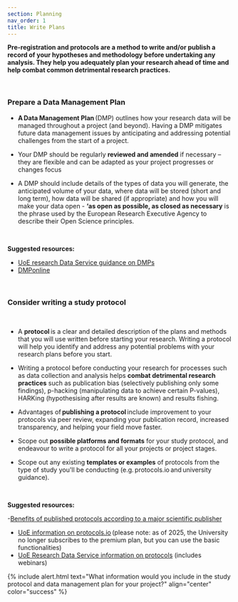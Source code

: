 ```yaml
---
section: Planning
nav_order: 1
title: Write Plans
---
```


**Pre-registration and protocols are a method to write and/or publish a record of your hypotheses and methodology before undertaking any analysis. They help you adequately plan your research ahead of time and help combat common detrimental research practices.** 

  
### Prepare a Data Management Plan 

- **A Data Management Plan** (DMP) outlines how your research data will be managed throughout a project (and beyond). Having a DMP mitigates future data management issues by anticipating and addressing potential challenges from the start of a project. 

- Your DMP should be regularly **reviewed and amended** if necessary – they are flexible and can be adapted as your project progresses or changes focus 

- A DMP should include details of the types of data you will generate, the anticipated volume of your data, where data will be stored (short and long term), how data will be shared (if appropriate) and how you will make your data open - **‘as open as possible, as closed as necessary** is the phrase used by the European Research Executive Agency to describe their Open Science principles. 

  

**Suggested resources:**

- [UoE research Data Service guidance on DMPs](https://library.ed.ac.uk/research-support/research-data-service/before/writing-a-data-management-plan)
- [DMPonline](https://dmponline.ed.ac.uk/?perform_check=false)

   

### Consider writing a study protocol 

  

- A **protocol** is a clear and detailed description of the plans and methods that you will use written before starting your research. Writing a protocol will help you identify and address any potential problems with your research plans before you start. 

- Writing a protocol before conducting your research for processes such as data collection and analysis helps **combat detrimental research practices** such as publication bias (selectively publishing only some findings), p-hacking (manipulating data to achieve certain P-values), HARKing (hypothesising after results are known) and results fishing.  

- Advantages of **publishing a protocol** include improvement to your protocols via peer review, expanding your publication record, increased transparency, and helping your field move faster.  

- Scope out **possible platforms and formats** for your study protocol, and endeavour to write a protocol for all your projects or project stages. 

- Scope out any existing **templates or examples** of protocols from the type of study you'll be conducting (e.g. protocols.io and university guidance). 

  

**Suggested resources:**

-[Benefits of published protocols according to a major scientific publisher](https://plos.org/protocols/)
- [UoE information on protocols.io](https://digitalresearchservices.ed.ac.uk/resources/protocols.io) (please note: as of 2025, the University no longer subscribes to the premium plan, but you can use the basic functionalities) 
- [UoE Research Data Service information on protocols](https://www.ed.ac.uk/information-services/research-support/research-data-service/during/open-research-tools/protocols) (includes webinars)   

{% include alert.html text="What information would you include in the study protocol and data management plan for your project?" align="center" color="success" %}  

 

 
